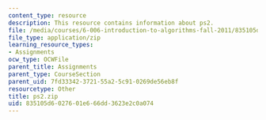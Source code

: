 ```yaml
---
content_type: resource
description: This resource contains information about ps2.
file: /media/courses/6-006-introduction-to-algorithms-fall-2011/835105d6027601e666dd3623e2c0a074_ps2.zip
file_type: application/zip
learning_resource_types:
- Assignments
ocw_type: OCWFile
parent_title: Assignments
parent_type: CourseSection
parent_uid: 7fd33342-3721-55a2-5c91-0269de56eb8f
resourcetype: Other
title: ps2.zip
uid: 835105d6-0276-01e6-66dd-3623e2c0a074
---
```

